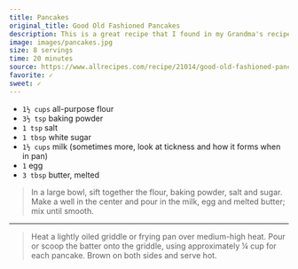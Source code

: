 ```yaml
---
title: Pancakes
original_title: Good Old Fashioned Pancakes
description: This is a great recipe that I found in my Grandma's recipe book. Judging from the weathered look of this recipe card, this was a family favorite.
image: images/pancakes.jpg
size: 8 servings
time: 20 minutes
source: https://www.allrecipes.com/recipe/21014/good-old-fashioned-pancakes/
favorite: ✓
sweet: ✓
---
```


* `1½ cups` all-purpose flour
* `3½ tsp` baking powder
* `1 tsp` salt
* `1 tbsp` white sugar
* `1½ cups` milk (sometimes more, look at tickness and how it forms when in pan)
* `1` egg
* `3 tbsp` butter, melted

> In a large bowl, sift together the flour, baking powder, salt and sugar. Make a well in the center and pour in the milk, egg and melted butter; mix until smooth.

---

> Heat a lightly oiled griddle or frying pan over medium-high heat. Pour or scoop the batter onto the griddle, using approximately ¼ cup for each pancake. Brown on both sides and serve hot. 

